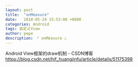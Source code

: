 ```yaml
---
layout: post
title:  "onMeasure"
date:   2018-05-24 15:53:00 +0800
categories: Android
tags: 自定义View
author: pepe
description: 『 onMeasure 』
---
```



Android View框架的draw机制 - CSDN博客
https://blog.csdn.net/hjf_huangjinfu/article/details/51175398